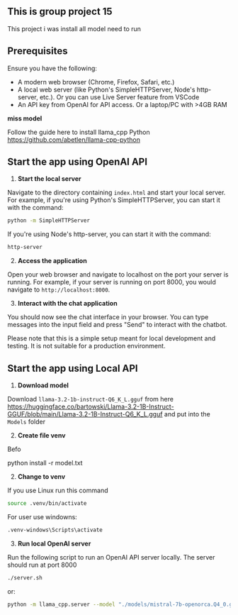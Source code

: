 ## This is group project 15 

This project i was install all model need to run 

## Prerequisites

Ensure you have the following:

- A modern web browser (Chrome, Firefox, Safari, etc.)
- A local web server (like Python's SimpleHTTPServer, Node's http-server, etc.). Or you can use Live Server feature from VSCode
- An API key from OpenAI for API access. Or a laptop/PC with >4GB RAM

**miss model**

Follow the guide here to install llama_cpp Python <https://github.com/abetlen/llama-cpp-python>


## Start the app using OpenAI API

1. **Start the local server**

Navigate to the directory containing `index.html` and start your local server. For example, if you're using Python's SimpleHTTPServer, you can start it with the command:

```bash
python -m SimpleHTTPServer
```

If you're using Node's http-server, you can start it with the command:

```bash
http-server
```

2. **Access the application**

Open your web browser and navigate to localhost on the port your server is running. For example, if your server is running on port 8000, you would navigate to `http://localhost:8000`.

3. **Interact with the chat application**

You should now see the chat interface in your browser. You can type messages into the input field and press "Send" to interact with the chatbot.

Please note that this is a simple setup meant for local development and testing. It is not suitable for a production environment.

## Start the app using Local API

1. **Download model**

Download `llama-3.2-1b-instruct-Q6_K_L.gguf` from here <https://huggingface.co/bartowski/Llama-3.2-1B-Instruct-GGUF/blob/main/Llama-3.2-1B-Instruct-Q6_K_L.gguf> and put into the `Models` folder

2. **Create file venv**

Befo

python install -r model.txt

2. **Change to venv**

If you use Linux run this command

```bash
source .venv/bin/activate
```

For user use windowns:

```bash
.venv-windows\Scripts\activate
```

3. **Run local OpenAI server**

Run the following script to run an OpenAI API server locally. The server should run at port 8000

```bash
./server.sh
```

or:

```bash
python -m llama_cpp.server --model "./models/mistral-7b-openorca.Q4_0.gguf" --chat_format chatml --n_gpu_layers 1
```
